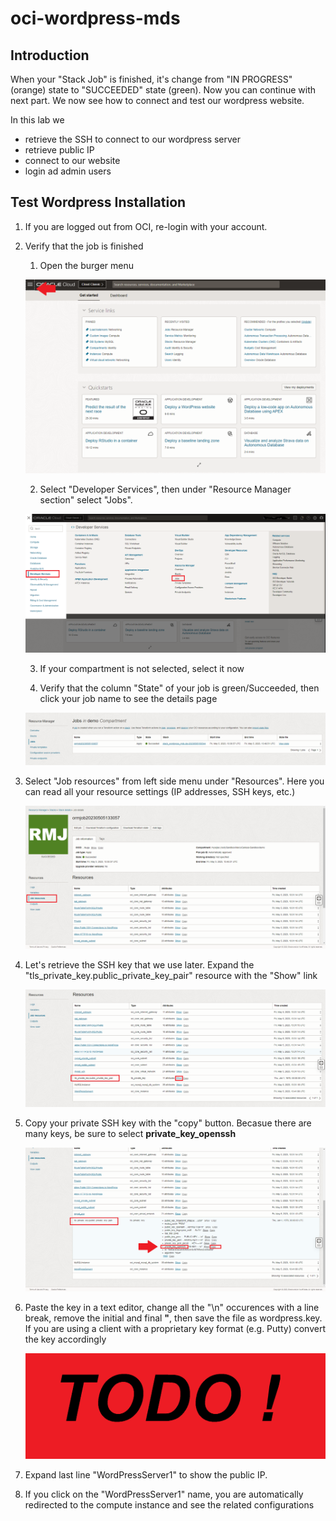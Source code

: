 # oci-wordpress-mds

## Introduction
When your "Stack Job" is finished, it's change from "IN PROGRESS" (orange) state to "SUCCEEDED" state (green).
Now you can continue with next part.
We now see how to connect and test our wordpress website. 

In this lab we 
- retrieve the SSH to connect to our wordpress server
- retrieve public IP
- connect to our website
- login ad admin users

## Test Wordpress Installation

1. If you are logged out from OCI, re-login with your account.

2. Verify that the job is finished
    1. Open the burger menu

    ![OCI Burger menu](./images/./OCI-burger_menu-whereis.png)

    2. Select "Developer Services", then under "Resource Manager section" select "Jobs".  

    ![OCI Developer services inside Burger menu](./images/./OCI-burger_menu-developer_services-job.png)

    3. If your compartment is not selected, select it now

    4. Verify that the column "State" of your job is green/Succeeded, then click your job name to see the details page

    ![OCI jobs list](./images/./OCI-jobs-list.png)

3. Select "Job resources" from left side menu under "Resources". Here you can read all your resource settings (IP addresses, SSH keys, etc.) 

    ![OCI Job Resources](./images/./OCI-jobs-resources.png)

4. Let's retrieve the SSH key that we use later.
    Expand the "tls_private_key.public_private_key_pair" resource with the "Show" link

    ![OCI Job TLS keys information](./images/./OCI-jobs-resources-tls-expand.png)

5. Copy your private SSH key with the "copy" button. Becasue there are many keys, be sure to select **private_key_openssh**

    ![OCI SSH private keys retrieve](./images/./OCI-jobs-resources-tls-expand-ssh_key.png)

6. Paste the key in a text editor, change all the "\n" occurences with a line break, remove the initial and final **"**, then save the file as wordpress.key. If you are using a client with a proprietary key format (e.g. Putty) convert the key accordingly 

    ![TODO](./images/./todo.png)

7. Expand last line "WordPressServer1" to show the public IP.

8. If you click on the "WordPressServer1" name, you are automatically redirected to the compute instance and see the related configurations

